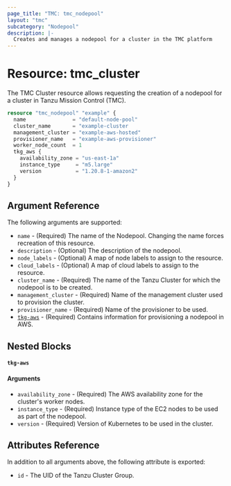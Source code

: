 ```yaml
---
page_title: "TMC: tmc_nodepool"
layout: "tmc"
subcategory: "Nodepool"
description: |-
  Creates and manages a nodepool for a cluster in the TMC platform
---
```


# Resource: tmc_cluster

The TMC Cluster resource allows requesting the creation of a nodepool for a cluster in Tanzu Mission Control (TMC). 

```terraform
resource "tmc_nodepool" "example" {
  name               = "default-node-pool"
  cluster_name       = "example-cluster
  management_cluster = "example-aws-hosted"
  provisioner_name   = "example-aws-provisioner"
  worker_node_count  = 1
  tkg_aws {
    availability_zone = "us-east-1a"
    instance_type     = "m5.large"
    version           = "1.20.8-1-amazon2"
  }
}
```

## Argument Reference

The following arguments are supported:

* `name` - (Required) The name of the Nodepool. Changing the name forces recreation of this resource.
* `description` - (Optional) The description of the nodepool.
* `node_labels` - (Optional) A map of node labels to assign to the resource.
* `cloud_labels` - (Optional) A map of cloud labels to assign to the resource.
* `cluster_name` - (Required) The name of the Tanzu Cluster for which the nodepool is to be created.
* `management_cluster` - (Required) Name of the management cluster used to provision the cluster.
* `provisioner_name` - (Required) Name of the provisioner to be used.
* [`tkg-aws`](#tkg-aws) - (Required) Contains information for provisioning a nodepool in AWS.

## Nested Blocks

#### `tkg-aws`

#### Arguments

* `availability_zone` - (Required) The AWS availability zone for the cluster's worker nodes.
* `instance_type` - (Required) Instance type of the EC2 nodes to be used as part of the nodepool.
* `version` - (Required) Version of Kubernetes to be used in the cluster.


## Attributes Reference

In addition to all arguments above, the following attribute is exported:

* `id` - The UID of the Tanzu Cluster Group.